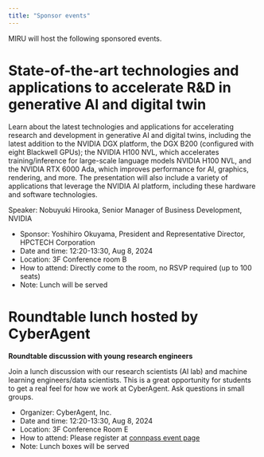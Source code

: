 ```yaml
---
title: "Sponsor events"
---
```


MIRU will host the following sponsored events.

# State-of-the-art technologies and applications to accelerate R&D in generative AI and digital twin

Learn about the latest technologies and applications for accelerating research and development in generative AI and digital twins, including the latest addition to the NVIDIA DGX platform, the DGX B200 (configured with eight Blackwell GPUs); the NVIDIA H100 NVL, which accelerates training/inference for large-scale language models NVIDIA H100 NVL, and the NVIDIA RTX 6000 Ada, which improves performance for AI, graphics, rendering, and more. The presentation will also include a variety of applications that leverage the NVIDIA AI platform, including these hardware and software technologies.

Speaker: Nobuyuki Hirooka, Senior Manager of Business Development, NVIDIA

- Sponsor: Yoshihiro Okuyama, President and Representative Director, HPCTECH Corporation
- Date and time: 12:20-13:30, Aug 8, 2024
- Location: 3F Conference room B
- How to attend: Directly come to the room, no RSVP required (up to 100 seats)
- Note: Lunch will be served

# Roundtable lunch hosted by CyberAgent

**Roundtable discussion with young research engineers**

Join a lunch discussion with our research scientists (AI lab) and machine learning engineers/data scientists. This is a great opportunity for students to get a real feel for how we work at CyberAgent. Ask questions in small groups.

- Organizer: CyberAgent, Inc.
- Date and time: 12:20-13:30, Aug 8, 2024
- Location: 3F Conference Room E
- How to attend: Please register at [connpass event page](https://connpass.com/event/323387)
- Note: Lunch boxes will be served
